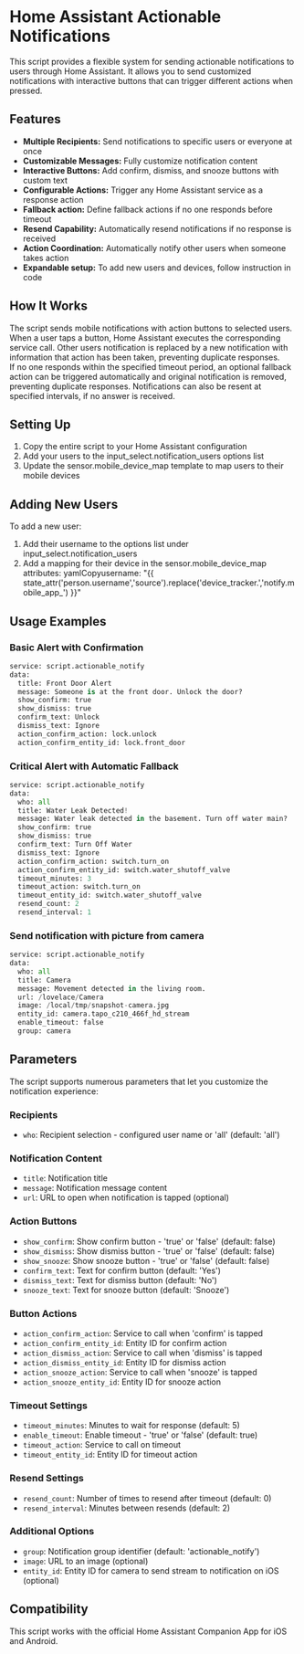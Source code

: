 # Home Assistant Actionable Notifications
This script provides a flexible system for sending actionable notifications to users through Home Assistant. It allows you to send customized notifications with interactive buttons that can trigger different actions when pressed.
## Features

* **Multiple Recipients:** Send notifications to specific users or everyone at once
* **Customizable Messages:** Fully customize notification content  
* **Interactive Buttons:** Add confirm, dismiss, and snooze buttons with custom text
* **Configurable Actions:** Trigger any Home Assistant service as a response action  
* **Fallback action:** Define fallback actions if no one responds before timeout  
* **Resend Capability:** Automatically resend notifications if no response is received  
* **Action Coordination:** Automatically notify other users when someone takes action  
* **Expandable setup:** To add new users and devices, follow instruction in code  

## How It Works
The script sends mobile notifications with action buttons to selected users. When a user taps a button, Home Assistant executes the corresponding service call. Other users notification is replaced by a new notification with information that action has been taken, preventing duplicate responses.  
If no one responds within the specified timeout period, an optional fallback action can be triggered automatically and original notification is removed, preventing duplicate responses. Notifications can also be resent at specified intervals, if no answer is received.
## Setting Up

1. Copy the entire script to your Home Assistant configuration
2. Add your users to the input_select.notification_users options list
3. Update the sensor.mobile_device_map template to map users to their mobile devices

## Adding New Users
To add a new user:

1. Add their username to the options list under input_select.notification_users
2. Add a mapping for their device in the sensor.mobile_device_map attributes:
yamlCopyusername: "{{ state_attr('person.username','source').replace('device_tracker.','notify.mobile_app_') }}"


## Usage Examples
### Basic Alert with Confirmation
```python
service: script.actionable_notify
data:
  title: Front Door Alert
  message: Someone is at the front door. Unlock the door?
  show_confirm: true
  show_dismiss: true
  confirm_text: Unlock
  dismiss_text: Ignore
  action_confirm_action: lock.unlock
  action_confirm_entity_id: lock.front_door
```
### Critical Alert with Automatic Fallback
```python
service: script.actionable_notify
data:
  who: all
  title: Water Leak Detected!
  message: Water leak detected in the basement. Turn off water main?
  show_confirm: true
  show_dismiss: true
  confirm_text: Turn Off Water
  dismiss_text: Ignore
  action_confirm_action: switch.turn_on
  action_confirm_entity_id: switch.water_shutoff_valve
  timeout_minutes: 3
  timeout_action: switch.turn_on
  timeout_entity_id: switch.water_shutoff_valve
  resend_count: 2
  resend_interval: 1
```
 ### Send notification with picture from camera
 ```python
 service: script.actionable_notify
 data:
   who: all
   title: Camera
   message: Movement detected in the living room.
   url: /lovelace/Camera
   image: /local/tmp/snapshot-camera.jpg
   entity_id: camera.tapo_c210_466f_hd_stream
   enable_timeout: false
   group: camera
```

## Parameters
The script supports numerous parameters that let you customize the notification experience:
### Recipients

* ```who```: Recipient selection - configured user name or 'all' (default: 'all')

### Notification Content

* ```title```: Notification title
* ```message```: Notification message content
* ```url```: URL to open when notification is tapped (optional)

### Action Buttons

* ```show_confirm```: Show confirm button - 'true' or 'false' (default: false)
* ```show_dismiss```: Show dismiss button - 'true' or 'false' (default: false)
* ```show_snooze```: Show snooze button - 'true' or 'false' (default: false)
* ```confirm_text```: Text for confirm button (default: 'Yes')
* ```dismiss_text```: Text for dismiss button (default: 'No')
* ```snooze_text```: Text for snooze button (default: 'Snooze')

### Button Actions

* ```action_confirm_action```: Service to call when 'confirm' is tapped
* ```action_confirm_entity_id```: Entity ID for confirm action
* ```action_dismiss_action```: Service to call when 'dismiss' is tapped
* ```action_dismiss_entity_id```: Entity ID for dismiss action
* ```action_snooze_action```: Service to call when 'snooze' is tapped
* ```action_snooze_entity_id```: Entity ID for snooze action

### Timeout Settings

* ```timeout_minutes```: Minutes to wait for response (default: 5)
* ```enable_timeout```: Enable timeout - 'true' or 'false' (default: true)
* ```timeout_action```: Service to call on timeout
* ```timeout_entity_id```: Entity ID for timeout action

### Resend Settings

* ```resend_count```: Number of times to resend after timeout (default: 0)
* ```resend_interval```: Minutes between resends (default: 2)

### Additional Options

* ```group```: Notification group identifier (default: 'actionable_notify')
* ```image```: URL to an image (optional)
* ```entity_id```: Entity ID for camera to send stream to notification on iOS (optional)

## Compatibility
This script works with the official Home Assistant Companion App for iOS and Android.
